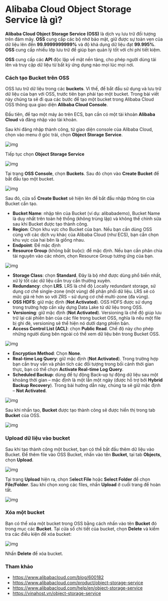 # Alibaba Cloud Object Storage Service là gì?

**Alibaba Cloud Object Storage Service (OSS)** là dịch vụ lưu trữ đối tượng trên đám mây. **OSS** cung cấp các bộ nhớ bảo mật, giữ được sự toàn vẹn của dữ liệu lên đến **99.9999999999%** và độ khả dụng dữ liệu đạt **99.995%**. **OSS** cung cấp nhiều lớp lưu trữ để giúp bạn quản lý tốt với chi phí tiết kiệm.

**OSS** cung cấp các **API** độc lập về mặt nền tảng, cho phép người dùng tải lên và truy cập dữ liệu từ bất kỳ ứng dụng nào mọi lúc mọi nơi.

### Cách tạo Bucket trên OSS

OSS lưu trữ dữ liệu trong các **buckets**. Vì thế, để bắt đầu sử dụng và lưu trữ dữ liệu của bạn với OSS, trước tiên bạn phải tạo một bucket. Trong bài viết này chúng ta sẽ đi qua các bước để tạo một bucket trong Alibaba Cloud OSS thông qua giao diện **Alibaba Cloud Console**.

Đầu tiên, để tạo một máy ảo trên ECS, bạn cần có một tài khoản **Alibaba Cloud** và đăng nhập vào tài khoản.

Sau khi đăng nhập thành công, từ giao diện console của Alibaba Cloud, chọn vào menu ở góc trái, chọn **Object Storage Service**.

![img](../../Image/OSS01.png)

Tiếp tục chọn **Object Storage Service**

![img](../../Image/OSS02.png)

Tại trang **OSS Console**, chọn **Buckets**. Sau đó chọn vào **Create Bucket** để bắt đầu tạo một bucket.

![img](../../Image/OSS03.png)

Sau đó, cửa sổ **Create Bucket** sẽ hiện lên để bắt đầu nhập thông tin của Bucket cần tạo.

- **Bucket Name**: nhập tên của Bucket (ví dụ: alibabademo), Bucket Name là duy nhất trên toàn hệ thống (không trùng lặp) và không thể chỉnh sửa sau khi Bucket được tạo thành công.
- **Region**: Chọn khu vực cho Bucket của bạn. Nếu bạn cần dùng OSS cùng với các dịch vụ khác của Alibaba Cloud (như ECS), bạn cần chọn khu vực của hai bên là giống nhau.
- **Endpoint**: Để mặc định
- **Resource Group** (không bắt buộc): để mặc định. Nếu bạn cần phân chia tài nguyên vào các nhóm, chọn Resource Group tương ứng của bạn.

![img](../../Image/OSS04.png)

- **Storage Class**: chọn **Standard**. Đây là bộ nhớ được dùng phổ biến nhất, xử lý tốt các dữ liệu cần truy cấn thường xuyên.
- **Redundancy**: chọn **LRS**. LRS là chế độ Locally redundant storage, sử dụng cơ chế single-zone (một vùng) để phân phổi dữ liệu. LRS sẽ có mức giá rẻ hơn so với ZRS – sử dụng cơ chế multi-zone (đa vùng).
- **OSS HDFS**: giữ mặc định (**Not Activated**). OSS HDFS được sử dụng trong trường hợp cần xây dựng Data Lake từ dữ liệu trong OSS.
- **Versioning**: giữ mặc định (**Not Activated**). Versioning là chế độ giúp lưu trữ lại cái phiên bản của các file trong bucket OSS, nghĩa là nếu một file bị ghi đè, versioning sẽ thể hiện nó dưới dạng phiên bản.
- **Access Control List (ACL)**: chọn **Public Read**. Chế độ này cho phép những người dùng bên ngoài có thể xem dữ liệu bên trong Bucket OSS.

![img](../../Image/OSS05.png)

- **Encryption Method**: Chọn **None**.
- **Real-time Log Query**: giữ mặc định (**Not Activated**). Trong trường hợp bạn cần truy vấn và phân tích các đối tượng trong bối cảnh thời gian thực, bạn có thể chọn **Activate Real-time Log Query**.
- **Scheduled Backup**: dùng để tự động Back-up tự động dữ liệu sau một khoảng thời gian – mặc định là một lần một ngày (được hỗ trợ bởi **Hybrid Backup Recovery**). Trong bài hướng dẫn này, chúng ta sẽ giữ mặc định – **Not Activated**.

![img](../../Image/OSS06.png)

Sau khi nhấn tạo, **Bucket** được tạo thành công sẽ được hiển thị trong tab **Bucket** của OSS.

![img](../../Image/OSS07.png)

### Upload dữ liệu vào bucket
Sau khi tạo thành công một bucket, bạn có thể bắt đầu thêm dữ liệu vào Bucket. Để thêm file vào OSS Bucket, nhấn vào tên **Bucket**, tại tab **Objects**, chọn **Upload**.

![img](../../Image/OSS08.png)

Tại trang **Upload** hiện ra, chọn S**elect File** hoặc **Select Folder** để chọn **File/Folder**. Sau khi chọn xong các files, nhấn **Upload** ở cuối trang để hoàn tất.

![img](../../Image/OSS09.png)

### Xóa một bucket
Bạn có thể xóa một bucket trong OSS bằng cách nhấn vào tên **Bucket** đó trong mục các **Bucket**. Tại cửa sổ chi tiết của bucket, chọn **Delete** và kiểm tra các điều kiện để xóa bucket:

![img](../../Image/OSS10.png)

Nhấn **Delete** để xóa bucket.

### Tham khảo

- https://www.alibabacloud.com/blog/600182
- https://www.alibabacloud.com/product/object-storage-service
- https://www.alibabacloud.com/help/en/object-storage-service
- https://vinahost.vn/object-storage-service